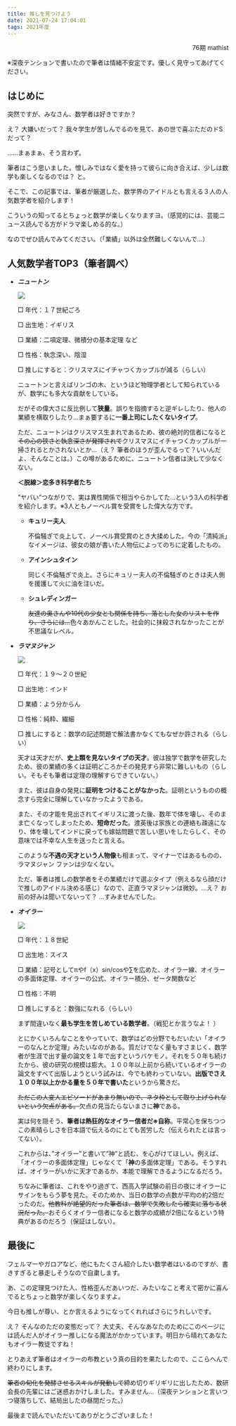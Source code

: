 ```yaml
---
title: 推しを見つけよう
date: 2021-07-24 17:04:01
tags: 2021年度
---
```



<div style="text-align: right">76期 mathist </div>

※深夜テンションで書いたので筆者は情緒不安定です。優しく見守ってあげてください。



## はじめに

突然ですが、みなさん、数学者は好きですか？ 

え？ 大嫌いだって？ 我々学生が苦しんでるのを見て、あの世で喜ぶただのドSだって？ 

......まぁまぁ、そう言わず。

筆者はこう思いました。憎しみではなく愛を持って彼らに向き合えば、少しは数学も楽しくなるのでは？ と。

そこで、この記事では、筆者が厳選した、数学界のアイドルとも言える３人の人気数学者を紹介します！ 

こういうの知ってるとちょっと数学が楽しくなりますヨ。（感覚的には、芸能ニュース読んでる方がドラマ楽しめる的な。）

なのでぜひ読んでみてください。（「業績」以外は全然難しくないんで...）





## 人気数学者TOP3（筆者調べ）

* ***ニュートン*** 

  ![](https://dm2302files.storage.live.com/y4mIPOBmOSXHQVLDBlGBD-bfYCeMge00mBsv-Thy_o3iuWoLWAoF4BWhQjuGoDDwT15Hghf_R1EUbvDJeay4zZmkb_rWqWMenMgmXR5UouFUEID3-gvVUCgL4YC5Buy9urL6lKw7f38ScXRKxArVLS5ZuzLJzn7ThKiuqTX4Ofio5trEPYhMv44qbf-Fl8VrE00?width=614&height=767&cropmode=none)

  □ 年代：１７世紀ごろ  

  □ 出生地：イギリス

  □ 業績：二項定理、微積分の基本定理 など

  □ 性格：執念深い、陰湿

  □ 推しにすると：クリスマスにイチャつくカップルが減る（らしい）

  

  ニュートンと言えばリンゴの木、というほど物理学者として知られているが、数学にも多大な貢献をしている。

  だがその偉大さに反比例して**狭量**。誤りを指摘すると逆ギレしたり、他人の業績を横取りしたり...まぁ要するに**一番上司にしたくないタイプ**。

  ただ、ニュートンはクリスマス生まれであるため、彼の絶対的信者になると~~その心の狭さと執念深さが発揮されて~~クリスマスにイチャつくカップルが一掃されるとかされないとか...（え？ 筆者のほうが歪んでるって？いいんだよ、そんなことは。）この噂があるために、ニュートン信者は決して少なくない。

   

  **＜脱線＞恋多き科学者たち**

  ”ヤバい”つながりで、実は異性関係で相当やらかしてた...という3人の科学者を紹介します。※3人ともノーベル賞を受賞をした偉大な方です。

  * **キュリー夫人**

    不倫騒ぎで炎上して、ノーベル賞受賞のとき大揉めした。今の「清純派」なイメージは、彼女の娘が書いた人物伝によってのちに定着したもの。

    

  * **アインシュタイン**

    同じく不倫騒ぎで炎上。さらにキュリー夫人の不倫騒ぎのときは夫人側を援護して火に油を注いだ。

    

  * **シュレディンガー**

    ~~友達の奥さんや10代の少女とも関係を持ち、落とした女のリストを作り、さらには...~~色々あかんことした。社会的に抹殺されなかったことが不思議なレベル。





* ***ラマヌジャン*** 

  ![](https://dm2302files.storage.live.com/y4m1kCJJAFKLGwutQjQxAYrYP7OTTtsnfLnXs7ab8X4Vz3TtKcOCg7pJCV1woiRPNWtHhUci-leK_5qk4wabFsKy9RG8vt0vOMG__aaFhM_RxncF4-6qsf0Fo3rC2MfQzs5pl5zklqeVxhuzZynrsNRc6dGA3IpSCtFRUrCAw7QYymegL-MImmQQXUh6imTs725?width=960&height=1315&cropmode=none)

  □ 年代：１９～２０世紀  

  □ 出生地：インド

  □ 業績：よう分からん

  □ 性格：純粋、繊細

  □ 推しにすると：数学の記述問題で解法書かなくてもなぜか許される（らしい）

   

  天才は天才だが、**史上類を見ないタイプの天才**。彼は独学で数学を研究したため、彼の業績の多くは証明どころかその発見すら非常に難しいもの（らしい。そもそも筆者は定理の理解すらできていない。）

  また、彼は自身の発見に**証明をつけることがなかった**。証明というものの概念すら完全に理解していなかったようである。

  また、その才能を見出されてイギリスに渡った後、数年で体を壊し、そのまま亡くなってしまったため、**短命だった**。渡英後は家族との連絡も疎遠になり、体を壊してインドに戻っても嫁姑問題で苦しい思いをしたらしく、その意味では不幸な人生を送ったと言える。

  このような**不遇の天才という人物像**も相まって、マイナーではあるものの、ラマヌジャン ファンは少なくない。

  ただ、筆者は推しの数学者をその業績だけで選ぶタイプ（例えるなら顔だけで推しのアイドル決める感じ）なので、正直ラマヌジャンは微妙。...え？ お前の好みは聞いてないって？ ...すみませんでした。

   

   

* ***オイラー***

  ![](https://dm2302files.storage.live.com/y4m-eeF54Ow7dwla_It2H6Dpzfat_NhfIRCawMLVQA9DcKC3pk3ZUjRo2Yea02iyAiQDHmaa-ms8vPHbZXQcPAmeq1nsmhsMVxP3gFsHf4d079qJmsqtcmcHzgxhXaNkJQXfQ3FZNloLOYR_sKVYyMlXtXefpi8UTPRWPsZ369sxjIH_vQP0DDKAbUHh0YregbJ?width=800&height=559&cropmode=none)

  □ 年代：１８世紀  

  □ 出生地：スイス

  □ 業績：記号としてπやf（x）sin/cosや∑を広めた、オイラー線、オイラーの多面体定理、オイラーの公式、オイラー積分、ゼータ関数など

  □ 性格：不明

  □ 推しにすると：数強になれる（らしい）

  

  まず間違いなく**最も学生を苦しめている数学者**。（戦犯とか言うなよ！ ）

  とにかくいろんなことをやっていて、数学はどの分野でもだいたい「オイラーのなんとか定理」みたいなのがある。質だけでなく量もすさまじく、数学者が生涯で出す量の論文を１年で出すというバケモノ。それを５０年も続けたから、彼の研究の規模は膨大。１００年以上前から続いているオイラーの論文をすべて出版しようという試みは、今でも終わっていない。**出版でさえ１００年以上かかる量を５０年で書いた**というから驚きだ。

  ~~ただこの人変人エピソードがあまり無いので、ネタ枠として取り上げられないという欠点がある。~~欠点の見当たらないまさに**神**である。
  
  実は何を隠そう、**筆者は熱狂的なオイラー信者だ※自称**。平常心を保ちつつこの素晴らしさを日本語で伝えるのにとても苦労した（伝えられたとは言ってない）。
  
  これからは、”オイラー”と書いて”神”と読む、を心がけてほしい。例えば、「オイラーの多面体定理」じゃなくて「**神**の多面体定理」である。そうすれば、オイラーがいかに天才であるか、本能で理解できるようになるだろう。
  
  ちなみに筆者は、これをやり過ぎて、西高入学試験の前日の夜にオイラーにサインをもらう夢を見た。そのためか、当日の数学の点数が平均の約2倍だったのだ。~~他教科が絶望的だった筆者は、数学で失敗したら確実に落ちる状況だった。~~おそらくオイラー信者になると数学の成績が2倍になるという特典があるのだろう（保証はしない）。
  
  
  
  

## 最後に

フェルマーやガロアなど、他にもたくさん紹介したい数学者はいるのですが、書きすぎると暴走しそうなので自粛します。

あ、この定理見つけた人、性格歪んだあいつだ、みたいなこと考えて密かに喜んでるとちょっと数学が楽しくなりますよ。

今日も推しが尊い、とか言えるようになってくれればさらにうれしいです。

え？ そんなのただの変態だって？ 大丈夫、そんなあなたのためにこのページには読んだ人がオイラー推しになる魔法がかかっています。明日から晴れてあなたもオイラー教徒ですね！ 

とりあえず筆者はオイラーの布教という真の目的を果たしたので、ここらへんで終わりにします。

~~筆者の旬化を発酵させるスキルが発動して~~締め切りギリギリに出したため、数研会長の先輩にはご迷惑おかけしました。すみません...（深夜テンションと言いつつ寝落ちして、結局出したの昼間だった。）

最後まで読んでいただいてありがとうございました！

